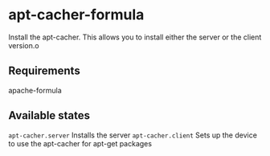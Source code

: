 apt-cacher-formula
==================

Install the apt-cacher. This allows you to install either the server or the
client version.o

Requirements
------------
apache-formula

Available states
----------------

``apt-cacher.server``
  Installs the server
``apt-cacher.client``
  Sets up the device to use the apt-cacher for apt-get packages
